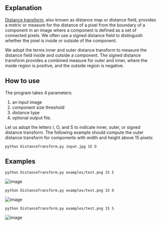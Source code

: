 ## Explanation
[Distance transform](https://en.wikipedia.org/wiki/Distance_transform), also known as distance map or distance field, provides a metric or measure for the
distance of a pixel from the boundary of a component in an image where a component is defined as a set of connected pixels. We often use a signed distance field to
distinguish whether the pixel is inside or outside of the component.

We adopt the terms inner and outer distance transform to measure the distance field
inside and outside a component. The signed distance transform provides a combined measure for outer and
inner, where the inside region is positive, and the outside region is negative.


## How to use
The program takes 4 parameters:
1. an input image
2. component size threshold
3. distance type
4. optional output file.

Let us adopt the letters I, O, and S to indicate inner, outer, or signed distance
transform. The following example should compute the outer distance transform for components with
width and height above 15 pixels:

`python DistanceTransform.py input.jpg 15 O `

## Examples
`python DistanceTransform.py examples/test.png 15 I`

![image](https://github.com/d4nieldev/DistanceTransform/assets/72974081/76e32a1a-c699-4f21-8cb2-56078f94d957)

`python DistanceTransform.py examples/test.png 15 O`

![image](https://github.com/d4nieldev/DistanceTransform/assets/72974081/8f95df3f-ebb3-4488-9117-1e62b8ad774e)

`python DistanceTransform.py examples/test.png 15 S`

![image](https://github.com/d4nieldev/DistanceTransform/assets/72974081/fbdabafc-9d44-4de2-a601-2e9d81abe21a)
